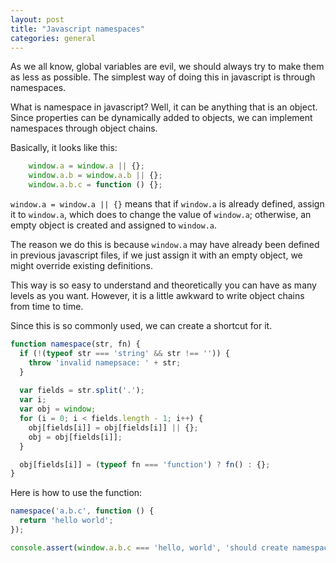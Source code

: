 ```yaml
---
layout: post
title: "Javascript namespaces"
categories: general
---
```


As we all know, global variables are evil, we should always try to make them as less as possible. 
The simplest way of doing this in javascript is through namespaces.

What is namespace in javascript? Well, it can be anything that is an object. 
Since properties can be dynamically added to objects, we can implement namespaces
through object chains.

Basically, it looks like this:

``` javascript
    window.a = window.a || {};
    window.a.b = window.a.b || {};
    window.a.b.c = function () {};
```

`window.a = window.a || {}` means that if `window.a` is already defined, assign it to `window.a`, 
which does to change the value of `window.a`; otherwise, an empty object is created and assigned to `window.a`.

The reason we do this is because `window.a` may have already been defined in previous javascript files,
if we just assign it with an empty object, we might override existing definitions.

This way is so easy to understand and theoretically you can have as many levels as you want. However, 
it is a little awkward to write object chains from time to time. 

Since this is so commonly used, we can create a shortcut for it.

``` javascript
function namespace(str, fn) {
  if (!(typeof str === 'string' && str !== '')) {
    throw 'invalid namepsace: ' + str;
  }
  
  var fields = str.split('.');
  var i;
  var obj = window;
  for (i = 0; i < fields.length - 1; i++) {
    obj[fields[i]] = obj[fields[i]] || {};
    obj = obj[fields[i]];
  }

  obj[fields[i]] = (typeof fn === 'function') ? fn() : {};
}
```

Here is how to use the function:

``` javascript
namespace('a.b.c', function () {
  return 'hello world';
});

console.assert(window.a.b.c === 'hello, world', 'should create namespace "a.b.c"');
```


